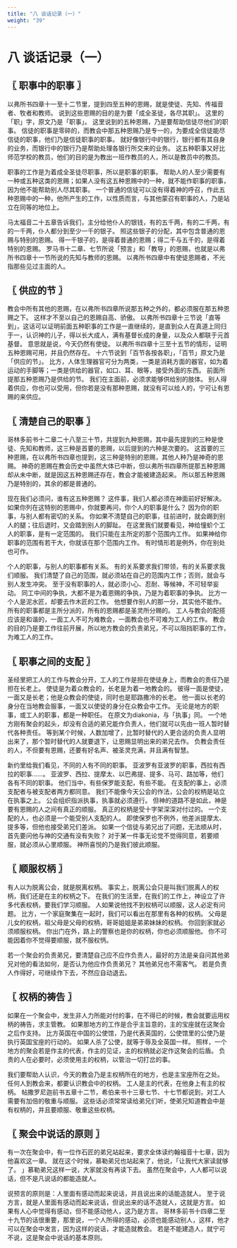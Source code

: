 ```yaml
---
title: "八 谈话记录（一）"
weight: "39"
---
```


# 八 谈话记录（一）


## 〖 职事中的职事 〗

以弗所书四章十一至十二节里，提到四至五种的恩赐，就是使徒、先知、传福音者、牧者和教师。
说到这些恩赐的目的是为要「成全圣徒，各尽其职」。
这里的「职」字，原文乃是「职事」。
这里说到的五种恩赐，乃是要帮助信徒尽他们的职事。
信徒的职事是零碎的，而教会中那五种恩赐乃是专一的，为要成全信徒能尽信徒的职事，他们乃是信徒职事的职事。
就好像银行中的银行，银行都有其自身的业务，而银行中的银行乃是帮助处理各银行所交来的业务。
这五种职事又好比师范学校的教员，他们的目的是为教出一班作教员的人，所以是教员中的教员。

职事的工作是为着成全圣徒尽职事，所以是职事的职事。
帮助人的人至少需要有一种或五种这类的恩赐；如果人没有这五种恩赐中的一种，就不能作职事的职事，因为他不能帮助别人尽其职事。
一个普通的信徒可以没有得着神的呼召，作此五种恩赐中的一种，他所产生的工作，以性质而言，与其他蒙召有职事的人，乃是站立在同等的地位上。

马太福音二十五章告诉我们，主分给他仆人的银钱，有的五千两，有的二千两，有的一千两，仆人都分到至少一千的银子。
照这些银子的分配，其中包含普通的恩赐与特别的恩赐。
得一千银子的，是得着普通的恩赐；得二千与五千的，是得着特别的恩赐。
罗马书十二章、七节所说「预言」和「教导」的恩赐，也就是以弗所书四章十一节所说的先知与教师的恩赐。
以弗所书四章中有使徒恩赐者，不光指那些见过主面的人。

## 〖 供应的节 〗

教会中所有其他的恩赐，在以弗所书四章所说那五种之外的，都必须服在那五种恩赐之下。
这样才不至以自己的恩赐自高、骄傲。
以弗所书四章十三节说「直等到」，这话可以证明前面五种职事的工作是一直继续的，是直到众人在真道上同归于一，认识神的儿子，得以长大成人，满有基督长成的身量，以及众人都联于元首基督。
意思就是说，今天仍然有使徒。
以弗所书四章十三至十五节的情形，证明五种恩赐可用，并且仍然存在。
十六节说到「百节各按各职」，「百节」原文乃是「供应的节」。
比方，人体生理器官可分为两类，一类是消耗方面的器官，如为着运动的手脚等；一类是供给的器官，如口、耳、眼等，接受外面的东西。
前面所提那五种恩赐乃是供给的节。
我们在主面前，必须求能够供给别的肢体。
别人得着供应，你也可以受用，但你若是没有那种恩赐，就没有可以给人的，宁可让有恩赐的来供应。

## 〖 清楚自己的职事 〗

哥林多前书十二章二十八至三十节，共提到九种恩赐，其中最先提到的三种是使徒、先知和教师，这三种是首要的恩赐，以后提到的六种是次要的。
这首要的三种恩赐，在以弗所书四章也提到，这三种是特别的恩赐，其他人种乃是神奇的恩赐。
神奇的恩赐在教会历史中虽然大体已中断，但以弗所书四章所提那五种恩赐却从未中断，就是因这五种恩赐还存在，教会才能被建造起来。
所以那五种恩赐乃是特别的，其余的都是普通的。

现在我们必须问，谁有这五种恩赐？
这件事，我们人都必须在神面前好好解决。
如果你列在这特别的恩赐中，你就要再问，你个人的职事是什么？
因为你的职事，与别人都有密切的关系。
你如果不清楚自己的职事，往前进时，就会踢到别人的腿；往后退时，又会踏到别人的脚趾。
在这里我们就要看见，神给憧蚧个工人的职事，是有一定范围的。
我们只能在主所定的那个范围内工作。
如果神给你职事的范围有若干大，你就该在那个范围内工作。
有时情形若是例外，你在别处也可作。

个人的职事，与别人的职事都有关系。
有的关系要求我们带领，有的关系要求我们顺服。
我们清楚了自己的范围，就必须站在自己的范围内工作；否则，就会与别人发生冲突。
至于没有职事的人，就必须小心、忍耐、等候神，不可轻举妄动。
同工中间的争执，大都不是为着恩赐的争执，乃是为着职事的争执。
比方一个人是泥水匠，却要去作木匠的工作。
他想要作别人的那一分，其实他不能作。
所有的职事都是主所分派的，所有的恩赐都是圣灵所分赐的。
工人与教会的配搭应该是和谐的，一面工人不可为难教会，一面教会也不可难为工人的工作。
教会的目的乃是要工作往前开展，所以地方教会的负责弟兄，不可以阻挡职事的工作，为难工人的工作。

## 〖 职事之间的支配 〗

圣经里把工人的工作与教会分开，工人的工作是担在使徒身上，而教会的责任乃是担在长老上。
使徒是为着众教会的，长老是为着一地教会的。
彼得一面是使徒，一面又是长老；他是众教会的使徒，同时也是耶路撒冷的长老。
他一面以长老的身分在当地教会服事，一面又以使徒的身分在众教会中工作。
无论是地方的职事，或工人的职事，都是一种职任。
在原文为diakonia，与「执事」同。
一个地方刚有聚会的起头，却没有合适的弟兄能作负责人，他们就可以先由一班人暂时替代各种责任。
等到某个时候，人数加增了，比暂时替代的人更合适的负责人显明出来了，那个暂时替代的人就要退下，让恩赐显明出来的弟兄去作。
负教会责任的人，不但要有恩赐，还要有好名声、被圣灵充满，并且满有智慧。

新约里给我们看见，不同的人有不同的职事。
亚波罗有亚波罗的职事，西拉有西拉的职事……。
亚波罗、西拉、提摩太、以巴弗提、提多、马可、路加等，他们各有不同的职事。
他们当中，有些保罗能支配，有些不能。
在支配的事上，必须支配者与被支配者两方都同意。
我们不能像今天公会的作法，公会的权柄是站立在执事之上。
公会组织指派执事，执事就必须遵行。
但神的道路不是如此，神是要有恩赐的人之间有真正的顺服。
真正的权柄是受十字架深深对付过的。
一个支配的人，也必须是一个能受别人支配的人。
即使保罗也不例外，他差派提摩太、提多等，但他也接受弟兄们差派。
如果一个信徒与弟兄出了问题，无法顺从时，首先要问他与神的交通有没有失败？
对于某一件事无论觉不觉得同意，若要顺服，就必须从心里顺服。
神所喜悦的乃是我们彼此顺服。

## 〖 顺服权柄 〗

有人以为脱离公会，就是脱离权柄。
事实上，脱离公会只是叫我们脱离人的权柄，我们还是在主的权柄之下。
在我们的生活里，在我们的工作上，神设立了许多代表权柄，要我们学习顺服。
人如果说他找不到权柄可以顺服，这人必定有问题。
比方，一个家庭聚集在一起时，我们可以看出在那里有各种的权柄。
父母是儿女的权柄，祖父母是父母的权柄，哥哥姐姐是弟弟妹妹的权柄。
你回到家就必须顺服权柄。
你出门在外，路上的警察也是你的权柄，你也必须顺服他。
你不可能因着你不觉得要顺服，就不服权怲。

若一个聚会的负责弟兄，要清楚自己应不应作负责人，最好的方法是亲自问其他弟兄对他的看法如何，是否认为他应作负责弟兄？
其他弟兄也不需客气。
若是负责人作得好，可继续作下去，不然应自动退去。

## 〖 权柄的祷告 〗

如果在一个聚会中，发生非人力所能对付的事，在不得已的时候，教会就要运用权柄的祷告，求主管教。
如果那地方的工作是合乎主旨意的，主的宝座就在这聚会之后作支持。
比方英国在中国的公使馆，乃是代表英国的，公使馆里的公使乃是执行英国宝座的行动的。
如果人杀了公使，就等于辱及全英国一样。
照样，一个地方的聚会若是作主的代表，作主的见证，主的权柄就必定作这聚会的后盾。
负责的人在必要时，必须使用主的权柄，以管治一切打岔的事。

我们要帮助人认识，今天的教会乃是主权柄所在的地方，也是主宝座所在之处。
任何人到教会来，都要认识教会中的权柄。
工人是主的代表，在他身上有主的权柄。
帖撒罗尼迦前书五章十二节，希伯来书十三章七节、十七节都说到，对工人需要有加倍的敬重与顺服。
这些话必须常常读给弟兄们听，使弟兄知道教会中是有权柄的，并且要顺服、敬重这些权柄。

## 〖 聚会中说话的原则 〗

有一次在聚会中，有一位作石匠的弟兄站起来，要求全体读约翰福音十七章，因为他喜欢这一章。
就在这个时候，慕勒弟兄也站起来了，他说，「让我代大家读就够了。
」慕勒弟兄这样一说，大家就没有再读下去。
虽然在聚会中，人人都可以说话，但不是凡说话的都能造就人。

说预言的原则是：人里面有感动而起来说话，并且说出来的话能造就人。
至于说方言，就是人里面有感动而起来说话，但说出来的话不造就人，这就是方言。
如果有人心中觉得有感动，但不能感动他人，这乃是方言。
哥林多前书十四章二至十九节的话很重要，那里说，一个人所得的感动，必须也能感动别人，这样，他才可以在聚会中发言，因为这样的说话，才能造就教会。
若是不能建造人，就宁可不说，这是聚会中说话的基本原则。
